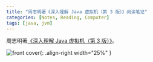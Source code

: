 ```yaml
---
title: "周志明著《深入理解 Java 虚拟机（第 3 版）》阅读笔记"
categories: [Notes, Reading, Computer]
tags: [java, jvm]
---
```


周志明著[《深入理解 Java 虚拟机（第 3 版）》](https://book.douban.com/subject/34907497/)。

![front cover](https://img9.doubanio.com/view/subject/s/public/s33531736.jpg){: .align-right width="25%" }
